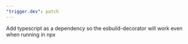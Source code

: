 ```yaml
---
"trigger.dev": patch
---
```


Add typescript as a dependency so the esbuild-decorator will work even when running in npx

